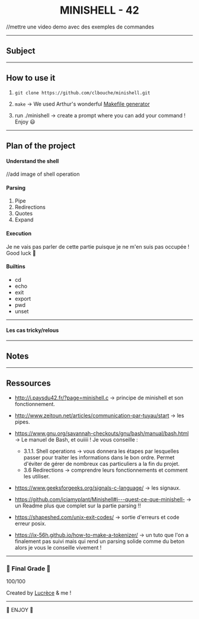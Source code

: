 
<h1 align=center>
	<b> MINISHELL - 42</b>
</h1>


//mettre une video demo avec des exemples de commandes

---
## Subject 

---
## How to use it

1. ```git clone https://github.com/clbouche/minishell.git```

2. ```make```  -> We used Arthur's wonderful [Makefile generator](https://github.com/arthur-trt/genMake)

3. run ./minishell -> create a prompt where you can add your command ! Enjoy 😃 

---
## Plan of the project

#### Understand the shell

//add image of shell operation


#### Parsing

1. Pipe 
2. Redirections
3. Quotes
4. Expand


#### Execution 
Je ne vais pas parler de cette partie puisque je ne m'en suis pas occupée ! Good luck 🤡 

#### Builtins
  - cd 
  - echo 
  - exit
  - export
  - pwd
  - unset
  
---
#### Les cas tricky/relous

---
## Notes

---
## Ressources

- http://i.paysdu42.fr/?page=minishell.c → principe de minishell et son fonctionnement. 

- http://www.zeitoun.net/articles/communication-par-tuyau/start → les pipes. 

- https://www.gnu.org/savannah-checkouts/gnu/bash/manual/bash.html → Le manuel de Bash, et ouiiii ! Je vous conseille : 
	- 3.1.1. Shell operations → vous donnera les étapes par lesquelles passer pour traiter les informations dans le bon ordre. 
	Permet d'éviter de gérer de nombreux cas particuliers a la fin du projet. 
	- 3.6 Redirections → comprendre leurs fonctionnements et comment les utiliser. 

- https://www.geeksforgeeks.org/signals-c-language/ → les signaux. 

- https://github.com/iciamyplant/Minishell#i---quest-ce-que-minishell- → un Readme plus que complet sur la partie parsing !! 

- https://shapeshed.com/unix-exit-codes/ → sortie d'erreurs et code erreur posix. 

- https://ix-56h.github.io/how-to-make-a-tokenizer/  → un tuto que l'on a finalement pas suivi mais qui rend un parsing solide comme du beton alors je vous le conseille vivement ! 

---
### 🎉 Final Grade 🎉 
100/100

Created by [Lucrèce](https://github.com/Tart3mpion) & me ! 

--- 
🍄 ENJOY 🍄
